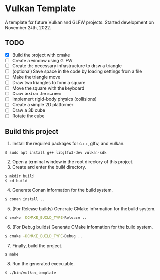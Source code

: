 # **Vulkan Template**
A template for future Vulkan and GLFW projects. Started development on November 24th, 2022.
## **TODO**
 * [X] Build the project with cmake
 * [ ] Create a window using GLFW
 * [ ] Create the necessary infrastructure to draw a triangle
 * [ ] (optional) Save space in the code by loading settings from a file
 * [ ] Make the triangle move
 * [ ] Draw two triangles to form a square
 * [ ] Move the square with the keyboard
 * [ ] Draw text on the screen
 * [ ] Implement rigid-body physics (collisions)
 * [ ] Create a simple 2D platformer
 * [ ] Draw a 3D cube
 * [ ] Rotate the cube
## **Build this project**
1. Install the required packages for c++, glfw, and vulkan.
```bash
$ sudo apt install g++ libglfw3-dev vulkan-sdk
```
2. Open a terminal window in the root directory of this project.
3. Create and enter the build directory.
```bash
$ mkdir build
$ cd build
```
4. Generate Conan information for the build system.
```bash
$ conan install ..
```
5. (For Release builds) Generate CMake information for the build system.
```bash
$ cmake -DCMAKE_BUILD_TYPE=Release ..
```
6. (For Debug builds) Generate CMake information for the build system.
```bash
$ cmake -DCMAKE_BUILD_TYPE=Debug ..
```
7. Finally, build the project.
```bash
$ make
```
8. Run the generated executable.
```bash
$ ./bin/vulkan_template
```